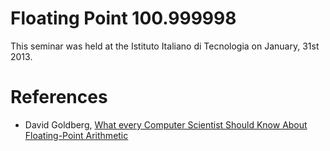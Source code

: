 Floating Point 100.999998
=========================

This seminar was held at the Istituto Italiano di Tecnologia
on January, 31st 2013.

References
==========

* David Goldberg, [What every Computer Scientist Should Know About Floating-Point Arithmetic](http://perso.ens-lyon.fr/jean-michel.muller/goldberg.pdf)

